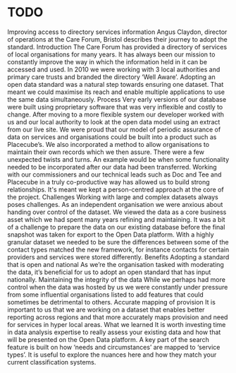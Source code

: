 # TODO

Improving access to directory services information
Angus Claydon, director of operations at the Care Forum, Bristol describes their journey to adopt the standard.
Introduction
The Care Forum has provided a directory of services of local organisations for many years. It has always been our mission to constantly improve the way in which the information held in it can be accessed and used. In 2010 we were working with 3 local authorities and primary care trusts and branded the directory ‘Well Aware’.
Adopting an open data standard was a natural step towards ensuring one dataset. That meant we could maximise its reach and enable multiple applications to use the same data simultaneously.
Process
Very early versions of our database were built using proprietary software that was very inflexible and costly to change. After moving to a more flexible system our developer worked with us and our local authority to look at the open data model using an extract from our live site.
We were proud that our model of periodic assurance of data on services and organisations could be built into a product such as Placecube’s. We also incorporated a method to allow organisations to maintain their own records which we then assure. There were a few unexpected twists and turns. An example would be when some functionality needed to be incorporated after our data had been transferred.
Working with our commissioners and our technical leads such as Doc and Tee and Placecube in a truly co-productive way has allowed us to build strong relationships. It's meant we kept a person-centred approach at the core of the project.
Challenges
Working with large and complex datasets always poses challenges. As an independent organisation we were anxious about handing over control of the dataset. We viewed the data as a core business asset which we had spent many years refining and maintaining. It was a bit of a challenge to prepare the data on our existing database before the final snapshot was taken for export to the Open Data platform. With a highly granular dataset we needed to be sure the differences between some of the contact types matched the new framework, for instance contacts for certain providers and services were stored differently.
Benefits
Adopting a standard that is open and national
As we’re the organisation tasked with moderating the data, it’s beneficial for us to adopt an open standard that has input nationally.
Maintaining the integrity of the data
While we perhaps had more control when the data was hosted by us we were constantly under pressure from some influential organisations listed to add features that could sometimes be detrimental to others.
Accurate mapping of provision
It is important to us that we are working on a dataset that enables better reporting across regions and that more accurately maps provision and need for services in hyper local areas.
What we learned
It is worth investing time in data analysis expertise to really assess your existing data and how that will be presented on the Open Data platform. A key part of the search feature is built on how ‘needs and circumstances’ are mapped to ‘service types’. It is useful to explore the nuances here and how they match your current classification systems.
